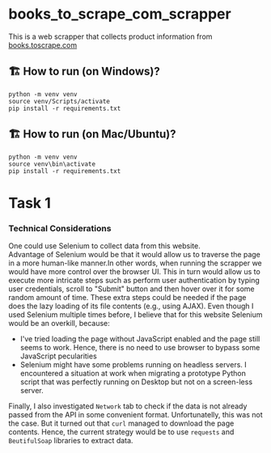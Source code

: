 # books_to_scrape_com_scrapper

This is a web scrapper that collects product information from [books.toscrape.com](https://books.toscrape.com/)

## 🏗️ How to run (on Windows)?
```
python -m venv venv
source venv/Scripts/activate
pip install -r requirements.txt
```

## 🏗️ How to run (on Mac/Ubuntu)?
```
python -m venv venv
source venv\bin\activate
pip install -r requirements.txt
```

# Task 1

### Technical Considerations

One could use Selenium to collect data from this website.  
Advantage of Selenium would be that it would allow us to 
traverse the page in a more human-like manner.In other words, 
when running the scrapper we would have more control over the 
browser UI. This in turn would allow us to execute more 
intricate steps such as perform user authentication by typing 
user credentials, scroll to "Submit" button and then hover
over it for some random amount of time. These extra steps
could be needed if the page does the lazy loading of its file
contents (e.g., using AJAX). Even though I used Selenium
multiple times before, I believe that for this website
Selenium would be an overkill, because:

- I've tried loading the page without JavaScript enabled and 
the page still seems to work. Hence, there is no need to use 
browser to bypass some JavaScript pecularities
- Selenium might have some problems running on headless 
servers. I encountered a situation at work when migrating
a prototype Python script that was perfectly running on 
Desktop but not on a screen-less server.

Finally, I also investigated `Network` tab to check if the
data is not already passed from the API in some convenient
format. Unfortunatelly, this was not the case. But it
turned out that `curl` managed to download the page 
contents. Hence, the current strategy would be to use
`requests` and `BeutifulSoap` libraries to extract data.
